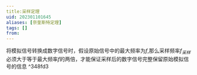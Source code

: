 ```yaml
---
title:采样定理
uid: 202301101645
aliases: [奈奎斯特定理]
tags: []
from: 
---
```

将模拟信号转换成数字信号时，假设原始信号中的最大频率为$f$,那么采样频率$f_{采样}$必须大于等于最大频率$f$的两倍，才能保证采样后的数字信号完整保留原始模拟信号的信息 ^348fd3